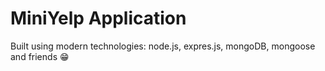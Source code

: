 # MiniYelp Application

Built using modern technologies: node.js, expres.js, mongoDB, mongoose and friends 😁
